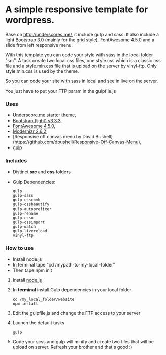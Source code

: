 A simple responsive template for wordpress. 
=================================
Base on http://underscores.me/, it include gulp and sass. It also include a light Bootstrap 3.0 (mainly for the grid style),  FontAwesome 4.5.0 and a slide from left responsive menu.

With this template you can code your style with sass in the local folder "src". A task create two local css files, one style.css which is a classic css file and a style.min.css file that is upload on the server by vinyl-ftp. Only style.min.css is used by the theme. 

So you can code your site with sass in local and see in live on the server.

You just have to put your FTP param in the gulpfile.js

### Uses

* [Underscore.me starter theme](http://underscores.me/),
* [Bootstrap (light) v3.3.3](http://getbootstrap.com/),
* [FontAwesome 4.5.0](https://fortawesome.github.io/Font-Awesome/),
* [Modernizr 2.6.2](https://modernizr.com/),
* [Responsive off canvas menu by David Bushell] (https://github.com/dbushell/Responsive-Off-Canvas-Menu),
* [gulp](http://gulpjs.com/)

### Includes

* Distinct **src** and **css** folders
* Gulp Dependencies:

	```shell
	gulp
	gulp-sass
	gulp-csscomb
	gulp-cssbeautify
	gulp-autoprefixer
	gulp-rename
	gulp-csso
	gulp-cssimport
	gulp-watch
	gulp-livereload
	vinyl-ftp
	```
### How to use

* Install node.js
* In terminal tape "cd /mypath-to-my-local-folder"
* Then tape npm init

1. Install [node.js](http://nodejs.org/)
2. In **terminal** install Gulp dependencies in your local folder

	```shell
	cd /my_local_folder/website
	npm install
	```

3. Edit the gulpfile.js and change the FTP access to your server

4. Launch the default tasks

	```shell
	gulp
	```

5. Code your scss and gulp will minify and create two files that will be upload on server. Refresh your brother and that's good :)
